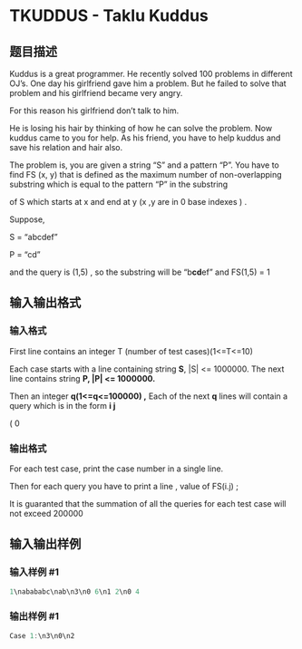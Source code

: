 # TKUDDUS - Taklu Kuddus

## 题目描述

Kuddus is a great programmer. He recently solved 100 problems in different OJ’s. One day his girlfriend gave him a problem. But he failed to solve that problem and his girlfriend became very angry.

For this reason his girlfriend don’t talk to him.

He is losing his hair by thinking of how he can solve the problem. Now kuddus came to you for help. As his friend, you have to help kuddus and save his relation and hair also.

The problem is, you are given a string “S” and a pattern “P”. You have to find FS (x, y) that is defined as the maximum number of non-overlapping substring which is equal to the pattern “P” in the substring

of S which starts at x and end at y (x ,y are in 0 base indexes ) .

 Suppose,

S = “abcdef”

P = “cd”

and the query is (1,5) , so the substring will be “b**cd**ef” and FS(1,5) = 1

## 输入输出格式

### 输入格式

First line contains an integer T (number of test cases)(1<=T<=10)

Each case starts with a line containing string **S**, |S| <= 1000000. The next line contains string **P, |P| <= 1000000.**

Then an integer **q(1<=q<=100000) ,** Each of the next **q** lines will contain a query which is in the form **i j**

( 0

### 输出格式

For each test case, print the case number in a single line.

Then for each query you have to print a line , value of FS(i.j) ;

It is guaranted that the summation of all the queries for each test case will not exceed 200000

## 输入输出样例

### 输入样例 #1

```cpp
1\nabababc\nab\n3\n0 6\n1 2\n0 4
```


### 输出样例 #1

```cpp
Case 1:\n3\n0\n2
```


